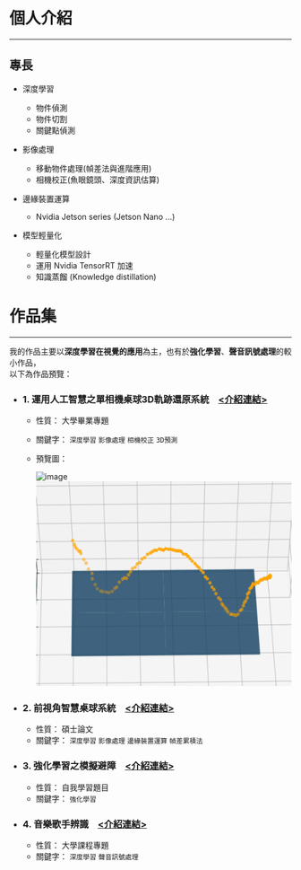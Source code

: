# 個人介紹

---

## 專長

- 深度學習
    - 物件偵測
    - 物件切割
    - 關鍵點偵測<br>
  

- 影像處理
    - 移動物件處理(幀差法與進階應用)
    - 相機校正(魚眼鏡頭、深度資訊估算)<br>


- 邊緣裝置運算
    - Nvidia Jetson series (Jetson Nano ...)


- 模型輕量化
  - 輕量化模型設計
  - 運用 Nvidia TensorRT 加速
  - 知識蒸餾 (Knowledge distillation)

# 作品集

--- 

我的作品主要以**深度學習在視覺的應用**為主，也有於**強化學習**、**聲音訊號處理**的較小作品，<br>
以下為作品預覽：<br>
- ### 1. 運用人工智慧之單相機桌球3D軌跡還原系統&emsp;[&lt;介紹連結&gt;](1_運用人工智慧之單相機桌球3D軌跡還原系統/README.md)
  - 性質： 大學畢業專題
  - 關鍵字： `深度學習` `影像處理` `相機校正` `3D預測`
  - 預覽圖：
    
    ![image](1_運用人工智慧之單相機桌球3D軌跡還原系統/gif/video_record.gif)
    ![image](1_運用人工智慧之單相機桌球3D軌跡還原系統/gif/3d_trace.gif)
  

- ### 2. 前視角智慧桌球系統&emsp;[&lt;介紹連結&gt;](2_前視角智慧桌球系統/README.md)
  - 性質： 碩士論文
  - 關鍵字： `深度學習` `影像處理` `邊緣裝置運算` `幀差累積法`
  
- ### 3. 強化學習之模擬避障&emsp;[&lt;介紹連結&gt;](3_強化學習之模擬避障/README.md)
  - 性質： 自我學習題目
  - 關鍵字： `強化學習`
  
- ### 4. 音樂歌手辨識&emsp;[&lt;介紹連結&gt;](4_音樂歌手辨識/README.md)
  - 性質： 大學課程專題
  - 關鍵字： `深度學習` `聲音訊號處理`
  
  